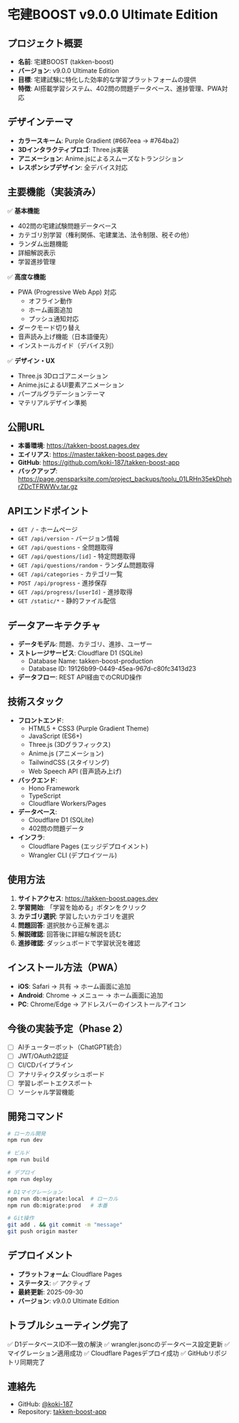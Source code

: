 # 宅建BOOST v9.0.0 Ultimate Edition

## プロジェクト概要
- **名前**: 宅建BOOST (takken-boost)
- **バージョン**: v9.0.0 Ultimate Edition
- **目標**: 宅建試験に特化した効率的な学習プラットフォームの提供
- **特徴**: AI搭載学習システム、402問の問題データベース、進捗管理、PWA対応

## デザインテーマ
- **カラースキーム**: Purple Gradient (#667eea → #764ba2)
- **3Dインタラクティブロゴ**: Three.js実装
- **アニメーション**: Anime.jsによるスムーズなトランジション
- **レスポンシブデザイン**: 全デバイス対応

## 主要機能（実装済み）
✅ **基本機能**
- 402問の宅建試験問題データベース
- カテゴリ別学習（権利関係、宅建業法、法令制限、税その他）
- ランダム出題機能
- 詳細解説表示
- 学習進捗管理

✅ **高度な機能**
- PWA (Progressive Web App) 対応
  - オフライン動作
  - ホーム画面追加
  - プッシュ通知対応
- ダークモード切り替え
- 音声読み上げ機能（日本語優先）
- インストールガイド（デバイス別）

✅ **デザイン・UX**
- Three.js 3Dロゴアニメーション
- Anime.jsによるUI要素アニメーション
- パープルグラデーションテーマ
- マテリアルデザイン準拠

## 公開URL
- **本番環境**: https://takken-boost.pages.dev
- **エイリアス**: https://master.takken-boost.pages.dev
- **GitHub**: https://github.com/koki-187/takken-boost-app
- **バックアップ**: https://page.gensparksite.com/project_backups/toolu_01LRHn35ekDhphrZDcTFRWWv.tar.gz

## APIエンドポイント
- `GET /` - ホームページ
- `GET /api/version` - バージョン情報
- `GET /api/questions` - 全問題取得
- `GET /api/questions/[id]` - 特定問題取得
- `GET /api/questions/random` - ランダム問題取得
- `GET /api/categories` - カテゴリ一覧
- `POST /api/progress` - 進捗保存
- `GET /api/progress/[userId]` - 進捗取得
- `GET /static/*` - 静的ファイル配信

## データアーキテクチャ
- **データモデル**: 問題、カテゴリ、進捗、ユーザー
- **ストレージサービス**: Cloudflare D1 (SQLite)
  - Database Name: takken-boost-production
  - Database ID: 19126b99-0449-45ea-967d-c80fc3413d23
- **データフロー**: REST API経由でのCRUD操作

## 技術スタック
- **フロントエンド**: 
  - HTML5 + CSS3 (Purple Gradient Theme)
  - JavaScript (ES6+)
  - Three.js (3Dグラフィックス)
  - Anime.js (アニメーション)
  - TailwindCSS (スタイリング)
  - Web Speech API (音声読み上げ)
- **バックエンド**: 
  - Hono Framework
  - TypeScript
  - Cloudflare Workers/Pages
- **データベース**: 
  - Cloudflare D1 (SQLite)
  - 402問の問題データ
- **インフラ**: 
  - Cloudflare Pages (エッジデプロイメント)
  - Wrangler CLI (デプロイツール)

## 使用方法
1. **サイトアクセス**: https://takken-boost.pages.dev
2. **学習開始**: 「学習を始める」ボタンをクリック
3. **カテゴリ選択**: 学習したいカテゴリを選択
4. **問題回答**: 選択肢から正解を選ぶ
5. **解説確認**: 回答後に詳細な解説を読む
6. **進捗確認**: ダッシュボードで学習状況を確認

## インストール方法（PWA）
- **iOS**: Safari → 共有 → ホーム画面に追加
- **Android**: Chrome → メニュー → ホーム画面に追加
- **PC**: Chrome/Edge → アドレスバーのインストールアイコン

## 今後の実装予定（Phase 2）
- [ ] AIチューターボット（ChatGPT統合）
- [ ] JWT/OAuth2認証
- [ ] CI/CDパイプライン
- [ ] アナリティクスダッシュボード
- [ ] 学習レポートエクスポート
- [ ] ソーシャル学習機能

## 開発コマンド
```bash
# ローカル開発
npm run dev

# ビルド
npm run build

# デプロイ
npm run deploy

# D1マイグレーション
npm run db:migrate:local  # ローカル
npm run db:migrate:prod   # 本番

# Git操作
git add . && git commit -m "message"
git push origin master
```

## デプロイメント
- **プラットフォーム**: Cloudflare Pages
- **ステータス**: ✅ アクティブ
- **最終更新**: 2025-09-30
- **バージョン**: v9.0.0 Ultimate Edition

## トラブルシューティング完了
✅ D1データベースID不一致の解決
✅ wrangler.jsoncのデータベース設定更新
✅ マイグレーション適用成功
✅ Cloudflare Pagesデプロイ成功
✅ GitHubリポジトリ同期完了

## 連絡先
- GitHub: [@koki-187](https://github.com/koki-187)
- Repository: [takken-boost-app](https://github.com/koki-187/takken-boost-app)